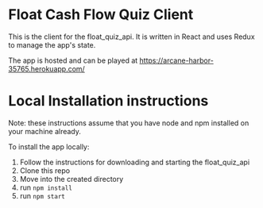 # Float Cash Flow Quiz Client
This is the client for the float_quiz_api. It is written in React and uses Redux to manage the app's state.

The app is hosted and can be played at https://arcane-harbor-35765.herokuapp.com/

# Local Installation instructions
Note: these instructions assume that you have node and npm installed on your machine already.

To install the app locally:
1. Follow the instructions for downloading and starting the float_quiz_api
2. Clone this repo
3. Move into the created directory
4. run `npm install`
5. run `npm start`

